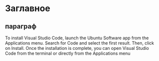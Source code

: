 #	Заглавное
##	параграф
To install Visual Studio Code, launch the Ubuntu Software app from the Applications menu. Search for Code and select the first result. 
Then, click on Install. Once the installation is complete, you can open Visual Studio Code from the terminal or directly from the Applications menu
